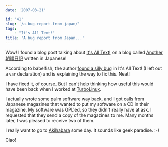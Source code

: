 ```yaml
---
date: '2007-03-21'

id: '41'
slug: '/a-bug-report-from-japan/'
tags:
    - "It's All Text!"
title: 'A bug report from Japan...'
---
```


Wow! I found a blog post talking about
[It's All Text!](http://addons.mozilla.org/firefox/4125) on a blog called
[Another 朝顔日記](http://d.hatena.ne.jp/nyama/) written in Japanese!

According to babelfish, the author
[found a silly bug](http://d.hatena.ne.jp/nyama/20070309/1173408162) in It's
All Text! (I left out a `var` declaration) and is explaining the way to fix
this. Neat!

<!-- more -->

I have fixed it, of course. But I can't help thinking how useful this would
have been back when I worked at
[TurboLinux](https://en.wikipedia.org/wiki/Turbolinux).

I actually wrote some palm software way back, and I got calls from Japanese
magazines that wanted to put my software on a CD in their magazine. My
software was GPL'ed, so they didn't really have at ask. I requested that they
send a copy of the magazines to me. Many months later, I was pleased to
receive two of them.

I really want to go to [Akihabara](http://en.wikipedia.org/wiki/Akihabara)
some day. It sounds like geek paradise. :-)

Ciao!
